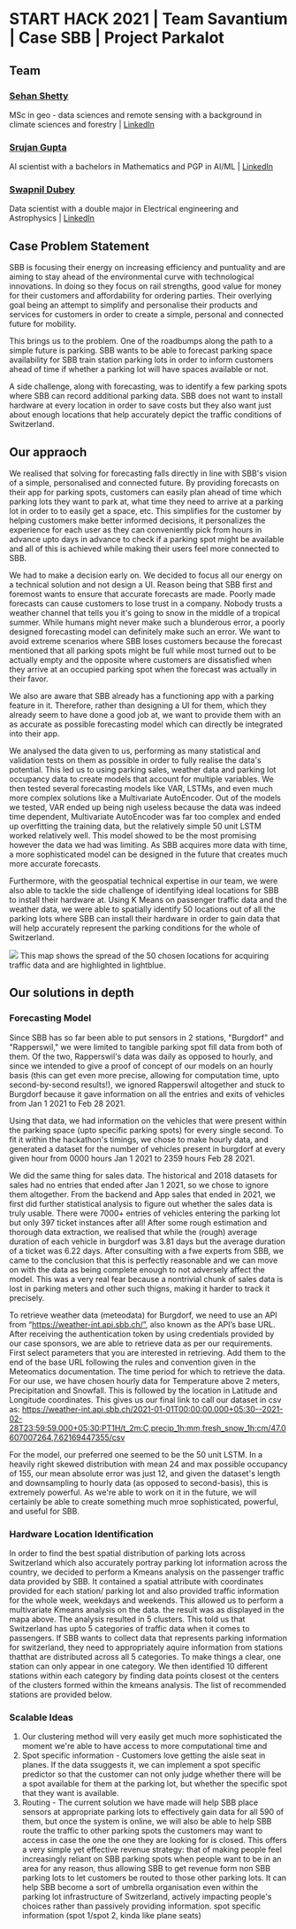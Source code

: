 # START HACK 2021 | Team Savantium | Case SBB | Project Parkalot

## Team 
### [Sehan Shetty](https://github.com/yttehs123)
MSc in geo - data sciences and remote sensing with a background in climate sciences and forestry | [LinkedIn](https://www.linkedin.com/in/sehan-shetty/)
### [Srujan Gupta](https://github.com/notsrujangupta) 
AI scientist with a bachelors in Mathematics and PGP in AI/ML | [LinkedIn](https://www.linkedin.com/in/notsrujangupta)
### [Swapnil Dubey](https://github.com/swapdub)
Data scientist with a double major in Electrical engineering and Astrophysics | [LinkedIn](https://www.linkedin.com/in/swapnil-dubey/)

## Case Problem Statement
SBB is focusing their energy on increasing efficiency and puntuality and are aiming to stay ahead of the environmental curve with technological innovations. In doing so they focus on rail strengths, good value for money for their customers and affordability for ordering parties. Their overlying goal being an attempt to simplify and personalise their products and services for customers in order to create a simple, personal and connected future for mobility. 

This brings us to the problem. One of the roadbumps along the path to a simple future is parking. SBB wants to be able to forecast parking space availability for SBB train station parking lots in order to inform customers ahead of time if whether a parking lot will have spaces available or not. 

A side challenge, along with forecasting, was to identify a few parking spots where SBB can record additional parking data. SBB does not want to install hardware at every location in order to save costs but they also want just about enough locations that help accurately depict the traffic conditions of Switzerland.


## Our appraoch

We realised that solving for forecasting falls directly in line with SBB's vision of a simple, personalised and connected future. By providing forecasts on their app for parking spots, customers can easily plan ahead of time which parking lots they want to park at, what time they need to arrive at a parking lot in order to to easily get a space, etc. This simplifies for the customer by helping customers make better informed decisions, it personalizes the experience for each user as they can conveniently pick from hours in advance upto days in advance to check if a parking spot might be available and all of this is achieved while making their users feel more connected to SBB.

We had to make a decision early on. We decided to focus all our energy on a technical solution and not design a UI. Reason being that SBB first and foremost wants to ensure that accurate forecasts are made. Poorly made forecasts can cause customers to lose trust in a company. Nobody trusts a weather channel that tells you it's going to snow in the middle of a tropical summer. While humans might never make such a blunderous error, a poorly designed forecasting model can definitely make such an error. We want to avoid extreme scenarios where SBB loses customers because the forecast mentioned that all parking spots might be full while most turned out to be actually empty and the opposite where customers are dissatisfied when they arrive at an occupied parking spot when the forecast was actually in their favor.

We also are aware that SBB already has a functioning app with a parking feature in it. Therefore, rather than designing a UI for them, which they already seem to have done a good job at, we want to provide them with an as accurate as possible forecasting model which can directly be integrated into their app.

We analysed the data given to us, performing as many statistical and validation tests on them as possible in order to fully realise the data's potential. This led us to using parking sales, weather data and parking lot occupancy data to create models that account for multiple variables. We then tested several forecasting models like VAR, LSTMs, and even much more complex solutions like a Multivariate AutoEncoder. Out of the models we tested, VAR ended up being nigh useless because the data was indeed time dependent, Multivariate AutoEncoder was far too complex and ended up overfitting the training data, but the relatively simple 50 unit LSTM worked relatively well. This model showed to be the most promising however the data we had was limiting. As SBB acquires more data with time, a more sophisticated model can be  designed in the future that creates much more accurate forecasts.

Furthermore, with the geospatial technical expertise in our team, we were also able to tackle the side challenge of identifying ideal locations for SBB to install their hardware at. Using K Means on passenger traffic data and the weather data, we were able to spatially identify 50 locations out of all the parking lots where SBB can install their hardware in order to gain data that will help accurately represent the parking conditions for the whole of Switzerland.

<img src="https://camo.githubusercontent.com/2c1b3d708bdf1a0de377e39fdbd027921ef06aa5677272f625ba30bdd90db6b2/68747470733a2f2f6d656469612e646973636f72646170702e6e65742f6174746163686d656e74732f3734383036373037363731353035333136362f3832333039383935323736343438393732382f756e6b6e6f776e2e706e67%22%3E">
This map shows the spread of the 50 chosen locations for acquiring traffic data and are highlighted in lightblue. 

## Our solutions in depth

### Forecasting Model
Since SBB has so far been able to put sensors in 2 stations, "Burgdorf" and "Rapperswil," we were limited to tangible parking spot fill data from both of them. Of the two, Rapperswil's data was daily as opposed to hourly, and since we intended to give a proof of concept of our models on an hourly basis (this can get even more precise, allowing for computation time, upto second-by-second results!), we ignored Rapperswil altogether and stuck to Burgdorf because it gave information on all the entries and exits of vehicles from Jan 1 2021 to Feb 28 2021.

Using that data, we had information on the vehicles that were present within the parking space (upto specific parking spots) for every single second. To fit it within the hackathon's timings, we chose to make hourly data, and generated a dataset for the number of vehicles present in burgdorf at every given hour from 0000 hours Jan 1 2021 to 2359 hours Feb 28 2021.

We did the same thing for sales data. The historical and 2018 datasets for sales had no entries that ended after Jan 1 2021, so we chose to ignore them altogether. From the backend and App sales that ended in 2021, we first did further statistical analysis to figure out whether the sales data is truly usable. There were 7000+ entries of vehicles entering the parking lot but only 397 ticket instances after all! After some rough estimation and thorough data extraction, we realised that while the (rough) average duration of each vehicle in burgdorf was 3.81 days but the average duration of a ticket was 6.22 days. After consulting with a fwe experts from SBB, we came to the conclusion that this is perfectly reasonable and we can move on with the data as being complete enough to not adversely affect the model. This was a very real fear because a nontrivial chunk of sales data is lost in parking meters and other such thigns, making it harder to track it precisely.

To retrieve weather data (meteodata) for Burgdorf, we need to use an API from “https://weather-int.api.sbb.ch/”, also known as the API’s base URL. After receiving the authentication token by using credentials provided by our case sponsors, we are able to retrieve data as per our requirements. First select parameters that you are interested in retrieving. Add them to the end of the base URL following the rules and convention given in the Meteomatics documentation. The time period for which to retrieve the data. For our use, we have chosen hourly data for Temperature above 2 meters, Precipitation and Snowfall. This is followed by the location in Latitude and Longitude coordinates. This gives us our final link to call our dataset in csv as:
https://weather-int.api.sbb.ch/2021-01-01T00:00:00.000+05:30--2021-02-28T23:59:59.000+05:30:PT1H/t_2m:C,precip_1h:mm,fresh_snow_1h:cm/47.0607007264,7.62169447355/csv


For the model, our preferred one seemed to be the 50 unit LSTM. In a heavily right skewed distribution with mean 24 and max possible occupancy of 155, our mean absolute error was just 12, and given the dataset's length and downsampling to hourly data (as opposed to second-basis), this is extremely powerful. As we're able to work on it in the future, we will certainly be able to create something much mroe sophisticated, powerful, and useful for SBB.

### Hardware Location Identification
In order to find the best spatial distribution of parking lots across Switzerland which also accurately portray parking lot information across the country, we decided to perform a Kmeans analysis on the passenger traffic data provided by SBB. It contained a spatial attribute with coordinates provided for each station/ parking lot and also provided traffic information for the whole week, weekdays and weekends. This allowed us to perform a multivariate Kmeans analysis on the data. the result was as displayed in the mapa above. 
The analysis resulted in 5 clusters. This told us that Switzerland has upto 5 categories of traffic data when it comes to passengers. If SBB wants to collect data that represents parking information for switzerland, they need to appropriately aquire information from stations thatthat are distributed across all 5 categories. To make things a clear, one station can only appear in one category. We then identified 10 different stations within each category by finding data points closest ot the centers of the clusters formed within the kmeans analysis. The list of recommended stations are provided below.



### Scalable Ideas
1. Our clustering method will very easily get much more sophisticated the moment we're able to have access to more computational time and
2. Spot specific information - Customers love getting the aisle seat in planes. If the data ssuggests it, we can implement a spot specific predictor so that the customer can not only judge whether there will be a spot available for them at the parking lot, but whether the specific spot that they want is available.
3. Routing - The current solution we have made will help SBB place sensors at appropriate parking lots to effectively gain data for all 590 of them, but once the system is online, we will also be able to help SBB route the traffic to other parking spots the customers may want to access in case the one the one they are looking for is closed. This offers a very simple yet effective revenue strategy: that of making people feel increasingly reliant on SBB parking spots when people want to be in an area for any reason, thus allowing SBB to get revenue form non SBB parking lots to let customers be routed to those other parking lots. It can help SBB become a sort of umbrella organisation even within the parking lot infrastructure of Switzerland, actively impacting people's choices rather than passively providing information.
spot specific information (spot 1/spot 2, kinda like plane seats)
